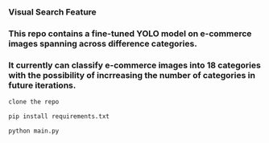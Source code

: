 ### **Visual Search Feature**

### **This repo contains a fine-tuned YOLO model on e-commerce images spanning across difference categories.**
### **It currently can classify e-commerce images into 18 categories with the possibility of incrreasing the number of categories in future iterations.**

```python
clone the repo

pip install requirements.txt

python main.py
```
